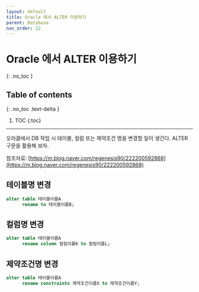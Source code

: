 ```yaml
---
layout: default
title: Oracle 에서 ALTER 이용하기 
parent: Database
nav_order: 22
---
```


# Oracle 에서 ALTER 이용하기

{: .no_toc }

## Table of contents
{: .no_toc .text-delta }

1. TOC
{:toc}

----

오라클에서 DB 작업 시 테이블, 컬럼 또는 제약조건 명을 변경할 일이 생긴다. 
ALTER 구문을 활용해 보자.

참조자료: [https://m.blog.naver.com/regenesis90/222200592868](https://m.blog.naver.com/regenesis90/222200592868)


## 테이블명 변경

```sql
alter table 테이블이름A
      rename to 테이블이름B;
```

## 컬럼명 변경

```sql
alter table 테이블이름A
      rename column 컬럼이름K to 컬럼이름L;
```

## 제약조건명 변경

```sql
alter table 테이블이름A
      rename constraints 제약조건이름X to 제약조건이름Y;
```

